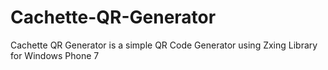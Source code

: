 Cachette-QR-Generator
=====================
Cachette QR Generator is a simple QR Code Generator using Zxing Library for Windows Phone 7

